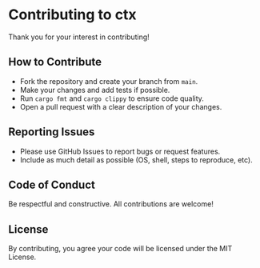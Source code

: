# Contributing to ctx

Thank you for your interest in contributing!

## How to Contribute

- Fork the repository and create your branch from `main`.
- Make your changes and add tests if possible.
- Run `cargo fmt` and `cargo clippy` to ensure code quality.
- Open a pull request with a clear description of your changes.

## Reporting Issues

- Please use GitHub Issues to report bugs or request features.
- Include as much detail as possible (OS, shell, steps to reproduce, etc).

## Code of Conduct

Be respectful and constructive. All contributions are welcome!

## License

By contributing, you agree your code will be licensed under the MIT License. 